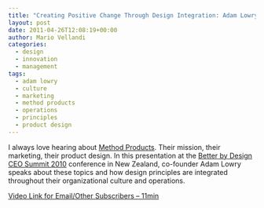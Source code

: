 ```yaml
---
title: "Creating Positive Change Through Design Integration: Adam Lowry, Method Products"
layout: post
date: 2011-04-26T12:08:19+00:00
author: Mario Vellandi
categories:
  - design
  - innovation
  - management
tags:
  - adam lowry
  - culture
  - marketing
  - method products
  - operations
  - principles
  - product design
---
```

I always love hearing about [Method Products](http://www.methodhome.com/). Their mission, their marketing, their product design. In this presentation at the [Better by Design CEO Summit 2010](http://www.betterbydesign.org.nz/events/ceo-summit-2010) conference in New Zealand, co-founder Adam Lowry speaks about these topics and how design principles are integrated throughout their organizational culture and operations.

[Video Link for Email/Other Subscribers &#8211; 11min](http://www.youtube.com/watch?feature=player_embedded&v=RQ5ciaGcWg8)

